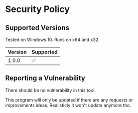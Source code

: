 # Security Policy

## Supported Versions

Tested on Windows 10.
Runs on x64 and x32.

| Version | Supported          |
| ------- | ------------------ |
| 1.0.0   | :white_check_mark: |

## Reporting a Vulnerability

There should be no vulnerability in this tool.

This program will only be updated if there are any requests or improvements ideas.
Realisticly it won't update anymore tho.
